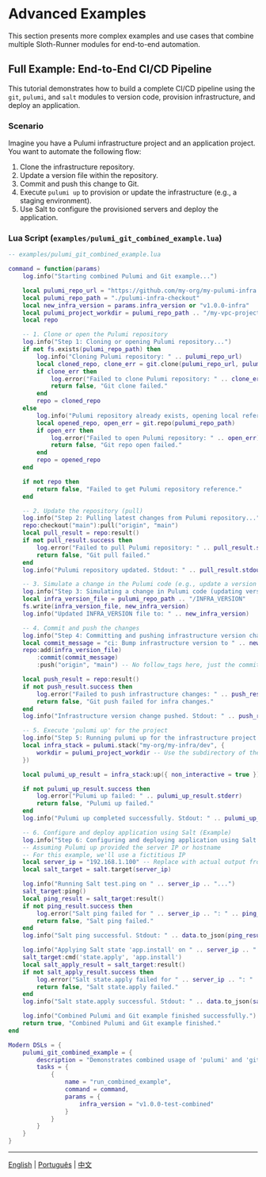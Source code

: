 # Advanced Examples

This section presents more complex examples and use cases that combine multiple Sloth-Runner modules for end-to-end automation.

## Full Example: End-to-End CI/CD Pipeline

This tutorial demonstrates how to build a complete CI/CD pipeline using the `git`, `pulumi`, and `salt` modules to version code, provision infrastructure, and deploy an application.

### Scenario

Imagine you have a Pulumi infrastructure project and an application project. You want to automate the following flow:

1.  Clone the infrastructure repository.
2.  Update a version file within the repository.
3.  Commit and push this change to Git.
4.  Execute `pulumi up` to provision or update the infrastructure (e.g., a staging environment).
5.  Use Salt to configure the provisioned servers and deploy the application.

### Lua Script (`examples/pulumi_git_combined_example.lua`)

```lua
-- examples/pulumi_git_combined_example.lua

command = function(params)
    log.info("Starting combined Pulumi and Git example...")

    local pulumi_repo_url = "https://github.com/my-org/my-pulumi-infra.git" -- Example Pulumi repo
    local pulumi_repo_path = "./pulumi-infra-checkout"
    local new_infra_version = params.infra_version or "v1.0.0-infra"
    local pulumi_project_workdir = pulumi_repo_path .. "/my-vpc-project" -- Subdirectory within the cloned repo
    local repo

    -- 1. Clone or open the Pulumi repository
    log.info("Step 1: Cloning or opening Pulumi repository...")
    if not fs.exists(pulumi_repo_path) then
        log.info("Cloning Pulumi repository: " .. pulumi_repo_url)
        local cloned_repo, clone_err = git.clone(pulumi_repo_url, pulumi_repo_path)
        if clone_err then
            log.error("Failed to clone Pulumi repository: " .. clone_err)
            return false, "Git clone failed."
        end
        repo = cloned_repo
    else
        log.info("Pulumi repository already exists, opening local reference.")
        local opened_repo, open_err = git.repo(pulumi_repo_path)
        if open_err then
            log.error("Failed to open Pulumi repository: " .. open_err)
            return false, "Git repo open failed."
        end
        repo = opened_repo
    end

    if not repo then
        return false, "Failed to get Pulumi repository reference."
    end

    -- 2. Update the repository (pull)
    log.info("Step 2: Pulling latest changes from Pulumi repository...")
    repo:checkout("main"):pull("origin", "main")
    local pull_result = repo:result()
    if not pull_result.success then
        log.error("Failed to pull Pulumi repository: " .. pull_result.stderr)
        return false, "Git pull failed."
    end
    log.info("Pulumi repository updated. Stdout: " .. pull_result.stdout)

    -- 3. Simulate a change in the Pulumi code (e.g., update a version file)
    log.info("Step 3: Simulating a change in Pulumi code (updating version file)...")
    local infra_version_file = pulumi_repo_path .. "/INFRA_VERSION"
    fs.write(infra_version_file, new_infra_version)
    log.info("Updated INFRA_VERSION file to: " .. new_infra_version)

    -- 4. Commit and push the changes
    log.info("Step 4: Committing and pushing infrastructure version change...")
    local commit_message = "ci: Bump infrastructure version to " .. new_infra_version
    repo:add(infra_version_file)
        :commit(commit_message)
        :push("origin", "main") -- No follow_tags here, just the commit

    local push_result = repo:result()
    if not push_result.success then
        log.error("Failed to push infrastructure changes: " .. push_result.stderr)
        return false, "Git push failed for infra changes."
    end
    log.info("Infrastructure version change pushed. Stdout: " .. push_result.stdout)

    -- 5. Execute 'pulumi up' for the project
    log.info("Step 5: Running pulumi up for the infrastructure project...")
    local infra_stack = pulumi.stack("my-org/my-infra/dev", {
        workdir = pulumi_project_workdir -- Use the subdirectory of the Pulumi project
    })

    local pulumi_up_result = infra_stack:up({ non_interactive = true })

    if not pulumi_up_result.success then
        log.error("Pulumi up failed: " .. pulumi_up_result.stderr)
        return false, "Pulumi up failed."
    end
    log.info("Pulumi up completed successfully. Stdout: " .. pulumi_up_result.stdout)

    -- 6. Configure and deploy application using Salt (Example)
    log.info("Step 6: Configuring and deploying application using Salt...")
    -- Assuming Pulumi up provided the server IP or hostname
    -- For this example, we'll use a fictitious IP
    local server_ip = "192.168.1.100" -- Replace with actual output from Pulumi, if any
    local salt_target = salt.target(server_ip)

    log.info("Running Salt test.ping on " .. server_ip .. "...")
    salt_target:ping()
    local ping_result = salt_target:result()
    if not ping_result.success then
        log.error("Salt ping failed for " .. server_ip .. ": " .. ping_result.stderr)
        return false, "Salt ping failed."
    end
    log.info("Salt ping successful. Stdout: " .. data.to_json(ping_result.stdout)) -- Assuming ping returns JSON

    log.info("Applying Salt state 'app.install' on " .. server_ip .. "...")
    salt_target:cmd('state.apply', 'app.install')
    local salt_apply_result = salt_target:result()
    if not salt_apply_result.success then
        log.error("Salt state.apply failed for " .. server_ip .. ": " .. salt_apply_result.stderr)
        return false, "Salt state.apply failed."
    end
    log.info("Salt state.apply successful. Stdout: " .. data.to_json(salt_apply_result.stdout))

    log.info("Combined Pulumi and Git example finished successfully.")
    return true, "Combined Pulumi and Git example finished."
end

Modern DSLs = {
    pulumi_git_combined_example = {
        description = "Demonstrates combined usage of 'pulumi' and 'git' modules for CI/CD pipeline.",
        tasks = {
            {
                name = "run_combined_example",
                command = command,
                params = {
                    infra_version = "v1.0.0-test-combined"
                }
            }
        }
    }
}
```

---
[English](./advanced-examples.md) | [Português](../pt/advanced-examples.md) | [中文](../zh/advanced-examples.md)